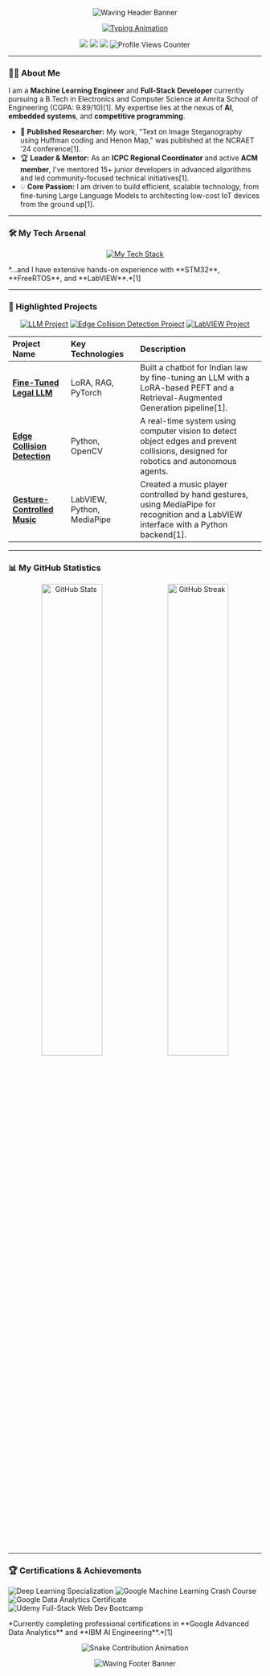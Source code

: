 <!-- 
  NOTE: All services used are community-vetted, open-source tools
  known for reliability and are actively maintained.
-->

<!-- Header Banner (Powered by Vercel) -->
<p align="center">
  <img src="https://capsule-render.vercel.app/api?type=waving&color=0:8E2DE2,100:4A00E0&height=300&section=header&text=Sreejith%20P&fontSize=90&fontColor=fff&animation=twinkling&fontAlignY=38" alt="Waving Header Banner"/>
</p>

<!-- Extended Typing Animation with Wider Canvas -->
<p align="center">
  <a href="https://git.io/typing-svg">
    <img
      src="https://readme-typing-svg.herokuapp.com?font=Fira+Code&weight=700&size=28&pause=1000&color=8E2DE2&center=true&vCenter=true&width=1200&height=100&lines=Machine+Learning+•+Embedded+Systems+•+Full-Stack+Development;Python+•+Java+•+C%2B%2B+•+MATLAB;AI+•+IoT+•+Web+Apps+•+Cool+Stuff"
      alt="Typing Animation"
    />
  </a>
</p>

<!-- Socials & Profile Views -->
<p align="center">
  <a href="https://linkedin.com/in/sreejith-p-2713bb283"><img src="https://img.shields.io/badge/LinkedIn-0A66C2?style=for-the-badge&logo=linkedin&logoColor=white"></a>
  <a href="https://github.com/sreejith2004"><img src="https://img.shields.io/badge/GitHub-100000?style=for-the-badge&logo=github&logoColor=white"></a>
  <a href="mailto:sreejith2004rekha@gmail.com"><img src="https://img.shields.io/badge/Gmail-D14836?style=for-the-badge&logo=gmail&logoColor=white"></a>
  <img src="https://komarev.com/ghpvc/?username=sreejith2004&style=for-the-badge&color=blueviolet" alt="Profile Views Counter">
</p>

---

### 👨‍💻 About Me

I am a **Machine Learning Engineer** and **Full-Stack Developer** currently pursuing a B.Tech in Electronics and Computer Science at Amrita School of Engineering (CGPA: 9.89/10)[1]. My expertise lies at the nexus of **AI**, **embedded systems**, and **competitive programming**.

-   📖 **Published Researcher:** My work, "Text on Image Steganography using Huffman coding and Henon Map," was published at the NCRAET ’24 conference[1].
-   🏆 **Leader & Mentor:** As an **ICPC Regional Coordinator** and active **ACM member**, I've mentored 15+ junior developers in advanced algorithms and led community-focused technical initiatives[1].
-   💡 **Core Passion:** I am driven to build efficient, scalable technology, from fine-tuning Large Language Models to architecting low-cost IoT devices from the ground up[1].

---

### 🛠️ My Tech Arsenal

<p align="center">
  <a href="https://skillicons.dev">
    <img src="https://skillicons.dev/icons?i=python,c,cpp,java,javascript,matlab,pytorch,tensorflow,keras,sklearn,opencv,react,nodejs,django,arduino,raspberrypi,git,docker,vscode,jupyter&perline=10&theme=dark" alt="My Tech Stack"/>
  </a>
</p>
*...and I have extensive hands-on experience with **STM32**, **FreeRTOS**, and **LabVIEW**.*[1]

---

### 🚀 Highlighted Projects

<!-- 
  INSTRUCTION: To make these cards work, pin the following repos to your GitHub profile:
  1. LLM-proj
  2. Edge-collision-detection
  3. Labview-Project
-->
<div align="center">
  <a href="https://github.com/sreejith2004/LLM-proj"><img src="https://github-readme-stats.vercel.app/api/pin/?username=sreejith2004&repo=LLM-proj&theme=vision-friendly-dark&hide_border=true" alt="LLM Project"/></a>
  <a href="https://github.com/sreejith2004/Edge-collision-detection"><img src="https://github-readme-stats.vercel.app/api/pin/?username=sreejith2004&repo=Edge-collision-detection&theme=vision-friendly-dark&hide_border=true" alt="Edge Collision Detection Project"/></a>
  <a href="https://github.com/sreejith2004/Labview-Project"><img src="https://github-readme-stats.vercel.app/api/pin/?username=sreejith2004&repo=Labview-Project&theme=vision-friendly-dark&hide_border=true" alt="LabVIEW Project"/></a>
</div>

| Project Name | Key Technologies | Description |
| :--- | :--- | :--- |
| **[Fine-Tuned Legal LLM](https://github.com/sreejith2004/LLM-proj)** | LoRA, RAG, PyTorch | Built a chatbot for Indian law by fine-tuning an LLM with a LoRA-based PEFT and a Retrieval-Augmented Generation pipeline[1]. |
| **[Edge Collision Detection](https://github.com/sreejith2004/Edge-collision-detection)** | Python, OpenCV | A real-time system using computer vision to detect object edges and prevent collisions, designed for robotics and autonomous agents. |
| **[Gesture-Controlled Music](https://github.com/sreejith2004/Labview-Project)** | LabVIEW, Python, MediaPipe | Created a music player controlled by hand gestures, using MediaPipe for recognition and a LabVIEW interface with a Python backend[1]. |

---

### 📊 My GitHub Statistics

<div align="center">
  <img src="https://github-readme-stats.vercel.app/api?username=sreejith2004&show_icons=true&theme=vision-friendly-dark&hide_border=true&count_private=true" width="49%" alt="GitHub Stats">
  <img src="https://github-readme-streak-stats.herokuapp.com/?user=sreejith2004&theme=vision-friendly-dark&hide_border=true" width="49%" alt="GitHub Streak">
</div>

---

### 🏆 Certifications & Achievements

<p align="left">
  <img src="https://img.shields.io/badge/Deep_Learning_Specialization-DeepLearning.AI-000000?style=for-the-badge&logo=deeplearning-ai&logoColor=white" alt="Deep Learning Specialization"/>
  <img src="https://img.shields.io/badge/Machine_Learning_Crash_Course-Google-4285F4?style=for-the-badge&logo=google&logoColor=white" alt="Google Machine Learning Crash Course"/>
  <img src="https://img.shields.io/badge/Data_Analytics_Professional_Certificate-Google-4285F4?style=for-the-badge&logo=google&logoColor=white" alt="Google Data Analytics Certificate"/>
  <img src="https://img.shields.io/badge/Full_Stack_Web_Dev_Bootcamp-Udemy-A435F0?style=for-the-badge&logo=udemy&logoColor=white" alt="Udemy Full-Stack Web Dev Bootcamp"/>
</p>
*Currently completing professional certifications in **Google Advanced Data Analytics** and **IBM AI Engineering**.*[1]

<!-- Snake Contribution Grid -->
<p align="center">
  <img src="https://raw.githubusercontent.com/sreejith2004/sreejith2004/output/github-contribution-grid-snake-dark.svg" alt="Snake Contribution Animation">
</p>

<!-- Footer Banner (Powered by Vercel) -->
<p align="center">
  <img src="https://capsule-render.vercel.app/api?type=waving&color=0:8E2DE2,100:4A00E0&height=200&section=footer&animation=twinkling" alt="Waving Footer Banner"/>
</p>
